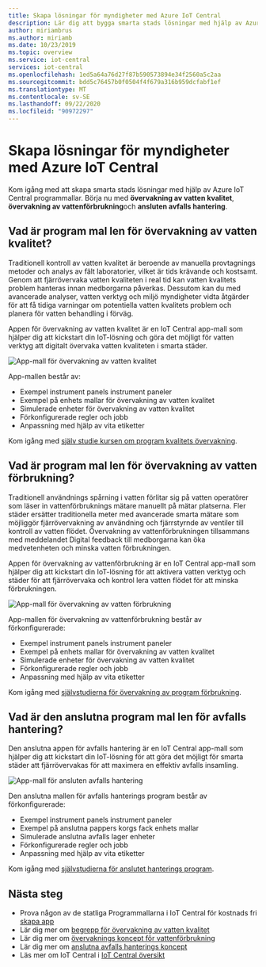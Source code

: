```yaml
---
title: Skapa lösningar för myndigheter med Azure IoT Central
description: Lär dig att bygga smarta stads lösningar med hjälp av Azure IoT Central programmallar.
author: miriambrus
ms.author: miriamb
ms.date: 10/23/2019
ms.topic: overview
ms.service: iot-central
services: iot-central
ms.openlocfilehash: 1ed5a64a76d27f87b590573894e34f2560a5c2aa
ms.sourcegitcommit: bdd5c76457b0f0504f4f679a316b959dcfabf1ef
ms.translationtype: MT
ms.contentlocale: sv-SE
ms.lasthandoff: 09/22/2020
ms.locfileid: "90972297"
---
```

# <a name="building-government-solutions-with-azure-iot-central"></a>Skapa lösningar för myndigheter med Azure IoT Central



Kom igång med att skapa smarta stads lösningar med hjälp av Azure IoT Central programmallar. Börja nu med **övervakning av vatten kvalitet**, **övervakning av vattenförbrukning**och **ansluten avfalls hantering**.

## <a name="what-is-water-quality-monitoring-application-template"></a>Vad är program mal len för övervakning av vatten kvalitet?   

Traditionell kontroll av vatten kvalitet är beroende av manuella provtagnings metoder och analys av fält laboratorier, vilket är tids krävande och kostsamt. Genom att fjärrövervaka vatten kvaliteten i real tid kan vatten kvalitets problem hanteras innan medborgarna påverkas. Dessutom kan du med avancerade analyser, vatten verktyg och miljö myndigheter vidta åtgärder för att få tidiga varningar om potentiella vatten kvalitets problem och planera för vatten behandling i förväg.  

Appen för övervakning av vatten kvalitet är en IoT Central app-mall som hjälper dig att kickstart din IoT-lösning och göra det möjligt för vatten verktyg att digitalt övervaka vatten kvaliteten i smarta städer. 

![App-mall för övervakning av vatten kvalitet](./media/overview-iotcentral-government/waterqualitymonitoring-dashboard-full.png)

App-mallen består av:
* Exempel instrument panels instrument paneler
* Exempel på enhets mallar för övervakning av vatten kvalitet
* Simulerade enheter för övervakning av vatten kvalitet
* Förkonfigurerade regler och jobb
* Anpassning med hjälp av vita etiketter 

Kom igång med [själv studie kursen om program kvalitets övervakning](./tutorial-water-quality-monitoring.md).


## <a name="what-is-water-consumption-monitoring-application-template"></a>Vad är program mal len för övervakning av vatten förbrukning? 

Traditionell användnings spårning i vatten förlitar sig på vatten operatörer som läser in vattenförbruknings mätare manuellt på mätar platserna. Fler städer ersätter traditionella meter med avancerade smarta mätare som möjliggör fjärrövervakning av användning och fjärrstyrnde av ventiler till kontroll av vatten flödet. Övervakning av vattenförbrukningen tillsammans med meddelandet Digital feedback till medborgarna kan öka medvetenheten och minska vatten förbrukningen. 


Appen för övervakning av vattenförbrukning är en IoT Central app-mall som hjälper dig att kickstart din IoT-lösning för att aktivera vatten verktyg och städer för att fjärrövervaka och kontrol lera vatten flödet för att minska förbrukningen. 

  ![App-mall för övervakning av vatten förbrukning](./media/overview-iotcentral-government/waterconsumptionmonitoring-dashboardfull.png)

App-mallen för övervakning av vattenförbrukning består av förkonfigurerade:
* Exempel instrument panels instrument paneler
* Exempel på enhets mallar för övervakning av vatten kvalitet
* Simulerade enheter för övervakning av vatten kvalitet
* Förkonfigurerade regler och jobb
* Anpassning med hjälp av vita etiketter 

 Kom igång med [självstudierna för övervakning av program förbrukning](./tutorial-water-consumption-monitoring.md).

## <a name="what-is-connected-waste-management-application-template"></a>Vad är den anslutna program mal len för avfalls hantering? 

Den anslutna appen för avfalls hantering är en IoT Central app-mall som hjälper dig att kickstart din IoT-lösning för att göra det möjligt för smarta städer att fjärrövervakas för att maximera en effektiv avfalls insamling. 

![App-mall för ansluten avfalls hantering](media/overview-iotcentral-government/connectedwastemanagement-dashboard.png) 


Den anslutna mallen för avfalls hanterings program består av förkonfigurerade:
* Exempel instrument panels instrument paneler
* Exempel på anslutna pappers korgs fack enhets mallar
* Simulerade anslutna avfalls lager enheter
* Förkonfigurerade regler och jobb
* Anpassning med hjälp av vita etiketter 

Kom igång med [självstudierna för anslutet hanterings program](./tutorial-connected-waste-management.md).

## <a name="next-steps"></a>Nästa steg

* Prova någon av de statliga Programmallarna i IoT Central för kostnads fri [skapa app](https://apps.azureiotcentral.com/build/government)
* Lär dig mer om [begrepp för övervakning av vatten kvalitet](./concepts-waterqualitymonitoring-architecture.md)
* Lär dig mer om [övervaknings koncept för vattenförbrukning](./concepts-waterconsumptionmonitoring-architecture.md)
* Lär dig mer om [anslutna avfalls hanterings koncept](./concepts-connectedwastemanagement-architecture.md)  
* Läs mer om IoT Central i [IoT Central översikt](https://docs.microsoft.com/azure/iot-central/core/overview-iot-central) 